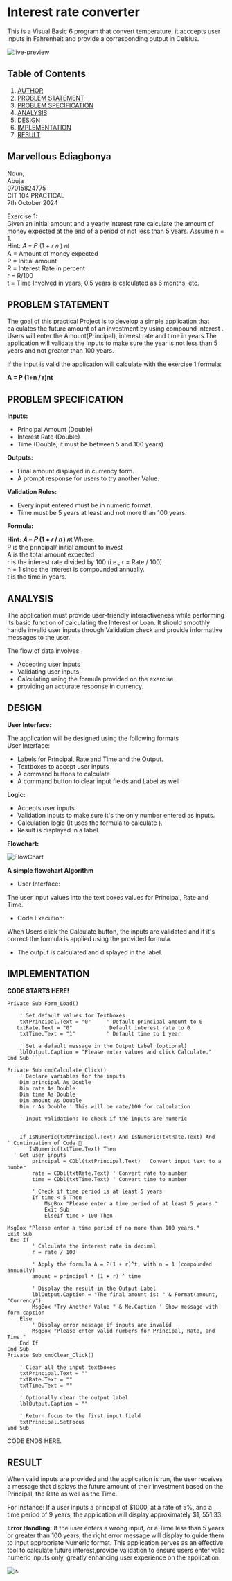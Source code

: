 # Interest rate converter

This is a Visual Basic  6 program that convert temperature, it acccepts user inputs in Fahrenheit and provide a corresponding output in Celsius.


![live-preview](https://github.com/marveeygoodlife/Interest-rate-converter/blob/main/images/Screenshot%202024-10-08%20173641.png)

 ## Table of Contents

1. [AUTHOR](#marvellous-ediagbonya)
1. [PROBLEM STATEMENT](#problem-statement)
2. [PROBLEM SPECIFICATION](#problem-specification)
3. [ANALYSIS](#analysis)
4. [DESIGN](#design)
5. [IMPLEMENTATION](#implementation)
5. [RESULT](#result)

## Marvellous Ediagbonya

Noun,  
Abuja  
07015824775  
CIT 104 PRACTICAL  
7th October 2024  

Exercise 1:   
 Given an initial amount and a yearly interest rate calculate the amount of money expected at the end of a period of not less than 5 years. Assume n = 1.   
Hint: 𝐴 = 𝑃 (1 + 𝑟 𝑛 ) 𝑛𝑡   
A = Amount of money expected   
P = Initial amount   
R = Interest Rate in percent   
r = R/100   
t = Time Involved in years, 0.5 years is calculated as 6 months, etc.   

## PROBLEM STATEMENT

The goal of this practical Project is to develop a simple application that calculates the future amount of an investment by using compound Interest . Users will enter the Amount(Principal), interest rate and time in years.The application will validate the Inputs to make sure the year is not less than 5 years and not greater than 100 years. 

If the input is valid the application will calculate with the exercise 1 formula:

<strong> A = P (1+n / r​)nt </strong>

## PROBLEM SPECIFICATION

<strong>Inputs: </strong>
- Principal Amount (Double)  
- Interest Rate (Double)  
- Time (Double, it must be between 5 and 100 years)
  
<strong>Outputs:</strong>

- Final amount displayed in currency form.  
- A prompt response for users  to try another Value.
  
<strong>Validation Rules:</strong>   


- Every input entered must be in numeric format.  
- Time must be 5 years at least and not more than 100 years.  

<strong>Formula:  </strong>
  
<strong> Hint: 𝐴 = 𝑃 (1 + 𝑟 / 𝑛 ) 𝑛t   </strong>
Where:  
P is the principal/ initial amount to invest  
A is the total amount expected  
r is the interest rate divided by 100 (i.e., r = Rate / 100).  
n = 1 since the interest is compounded annually.  
t is the time in years.  


## ANALYSIS

The application must provide user-friendly interactiveness while performing its basic function of calculating the Interest or Loan. 
It should smoothly handle invalid user inputs through Validation check and provide informative messages to the user.

The flow of data involves  
- Accepting user inputs 
- Validating user inputs
- Calculating using the formula provided on the exercise
- providing an accurate response in currency.

## DESIGN

<strong>User Interface:</strong>  

The application will be designed using the following formats  
User Interface:   
- Labels for Principal, Rate and Time and the Output.  
- Textboxes to accept user inputs  
- A command buttons to calculate  
- A command  button to clear input fields and Label as well  

<strong>Logic:</strong>

- Accepts user inputs  
- Validation inputs to make sure it's the only number entered as inputs.  
- Calculation logic (It uses the formula to calculate ).  
- Result is displayed in a label.  

<b>Flowchart: </b>

![FlowChart](https://github.com/marveeygoodlife/Interest-rate-converter/blob/main/images/Copy%20of%20Project%20proposal.jpg)

  <b> A simple flowchart Algorithm</b>


- User Interface:
  
The user input values into the text boxes values for Principal, Rate and Time.
 
- Code Execution:
  
When Users click the Calculate button, the inputs are validated and if it's correct the formula is applied using the provided formula.    
- The output is calculated and displayed in the label.  

## IMPLEMENTATION

<strong>CODE STARTS HERE! </strong>
```
Private Sub Form_Load()

    ' Set default values for Textboxes
    txtPrincipal.Text = "0"     ' Default principal amount to 0
   txtRate.Text = "0"          ' Default interest rate to 0
    txtTime.Text = "1"          ' Default time to 1 year

    ' Set a default message in the Output Label (optional)
    lblOutput.Caption = "Please enter values and click Calculate."
End Sub ```

Private Sub cmdCalculate_Click()
    ' Declare variables for the inputs
    Dim principal As Double
    Dim rate As Double
    Dim time As Double
    Dim amount As Double
    Dim r As Double ' This will be rate/100 for calculation

    ' Input validation: To check if the inputs are numeric


    If IsNumeric(txtPrincipal.Text) And IsNumeric(txtRate.Text) And  
' Continuation of Code 🔻
       IsNumeric(txtTime.Text) Then
  ' Get user inputs
        principal = CDbl(txtPrincipal.Text) ' Convert input text to a number
        rate = CDbl(txtRate.Text) ' Convert rate to number
        time = CDbl(txtTime.Text) ' Convert time to number

        ' Check if time period is at least 5 years
        If time < 5 Then
            MsgBox "Please enter a time period of at least 5 years."
            Exit Sub
            ElseIf time > 100 Then
            
MsgBox "Please enter a time period of no more than 100 years."
Exit Sub
 End If
        ' Calculate the interest rate in decimal
        r = rate / 100

        ' Apply the formula A = P(1 + r)^t, with n = 1 (compounded annually)
        amount = principal * (1 + r) ^ time

        ' Display the result in the Output Label
        lblOutput.Caption = "The final amount is: " & Format(amount, "Currency")
        MsgBox "Try Another Value " & Me.Caption ' Show message with form caption
    Else
        ' Display error message if inputs are invalid
        MsgBox "Please enter valid numbers for Principal, Rate, and Time."
    End If
End Sub
Private Sub cmdClear_Click()

    ' Clear all the input textboxes
    txtPrincipal.Text = ""
    txtRate.Text = ""
    txtTime.Text = ""
    
    ' Optionally clear the output label
    lblOutput.Caption = ""
    
    ' Return focus to the first input field
    txtPrincipal.SetFocus
End Sub
```
CODE ENDS HERE.


## RESULT

When valid inputs  are provided and the application is run, the user receives a message that displays the future amount of their investment based on the Principal, the Rate as well as the Time.   

For Instance: If a user inputs a principal of $1000, at a rate of 5%, and a time period of 9 years, the application will display approximately $1, 551.33.

 
<strong>Error Handling:</strong>
If the user enters a wrong input, or a Time less than 5  years or greater than 100 years, the right error message will display to guide them to  input appropriate Numeric format.
This application serves as an effective tool to calculate future interest,provide validation to ensure users enter valid numeric inputs only, greatly enhancing user experience on the application.


![🔝 ](#interest-rate-converter)
